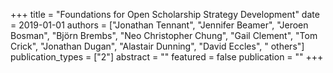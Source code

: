 +++
title = "Foundations for Open Scholarship Strategy Development"
date = 2019-01-01
authors = ["Jonathan Tennant", "Jennifer Beamer", "Jeroen Bosman", "Björn Brembs", "Neo Christopher Chung", "Gail Clement", "Tom Crick", "Jonathan Dugan", "Alastair Dunning", "David Eccles", " others"]
publication_types = ["2"]
abstract = ""
featured = false
publication = ""
+++


